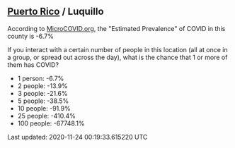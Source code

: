 
## [Puerto Rico](/united-states/puerto-rico) / Luquillo

According to [MicroCOVID.org](http://microcovid.org),
the "Estimated Prevalence" of COVID in this county is -6.7%

If you interact with a certain number of people in this location
(all at once in a group, or spread out across the day), what is the chance that
1 or more of them has COVID?

- 1 person: -6.7%
- 2 people: -13.9%
- 3 people: -21.6%
- 5 people: -38.5%
- 10 people: -91.9%
- 25 people: -410.4%
- 100 people: -67748.1%

Last updated: 2020-11-24 00:19:33.615220 UTC
